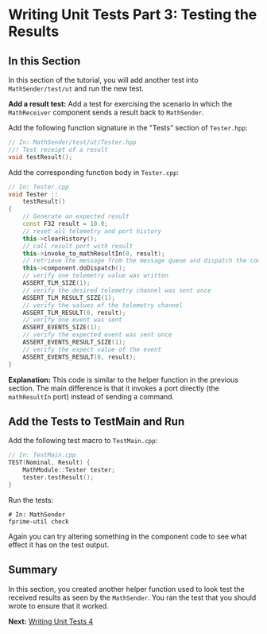 # Writing Unit Tests Part 3: Testing the Results

## In this Section 
In this section of the tutorial, you will add another test into `MathSender/test/ut` and run the new test.

**Add a result test:**
Add a test for exercising the scenario in which the `MathReceiver`
component sends a result back to `MathSender`.

Add the following function signature in the "Tests" section of `Tester.hpp`:

```c++
// In: MathSender/test/ut/Tester.hpp
//! Test receipt of a result
void testResult();
```

Add the corresponding function body in `Tester.cpp`:

```c++
// In: Tester.cpp
void Tester ::
    testResult()
{
    // Generate an expected result
    const F32 result = 10.0;
    // reset all telemetry and port history
    this->clearHistory();
    // call result port with result
    this->invoke_to_mathResultIn(0, result);
    // retrieve the message from the message queue and dispatch the command to the handler
    this->component.doDispatch();
    // verify one telemetry value was written
    ASSERT_TLM_SIZE(1);
    // verify the desired telemetry channel was sent once
    ASSERT_TLM_RESULT_SIZE(1);
    // verify the values of the telemetry channel
    ASSERT_TLM_RESULT(0, result);
    // verify one event was sent
    ASSERT_EVENTS_SIZE(1);
    // verify the expected event was sent once
    ASSERT_EVENTS_RESULT_SIZE(1);
    // verify the expect value of the event
    ASSERT_EVENTS_RESULT(0, result);
}
```
**Explanation:**
This code is similar to the helper function in the previous section.
The main difference is that it invokes a port directly
(the `mathResultIn` port) instead of sending a command.

## Add the Tests to TestMain and Run
Add the following test macro to `TestMain.cpp`:

```c++
// In: TestMain.cpp
TEST(Nominal, Result) {
    MathModule::Tester tester; 
    tester.testResult();
}
```

Run the tests:

```shell 
# In: MathSender
fprime-util check 
``` 

Again you can try altering something in the component code
to see what effect it has on the test output.

## Summary 

In this section, you created another helper function used to look test the received results as seen by the `MathSender`. You ran the test that you should wrote to ensure that it worked. 

**Next:** [Writing Unit Tests 4](./writing-unit-tests-4.md)
